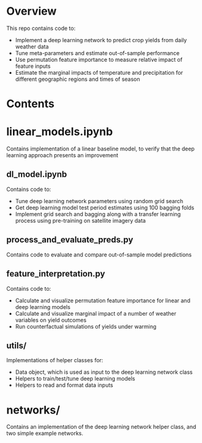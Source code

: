 # Overview
This repo contains code to:
* Implement a deep learning network to predict crop yields from daily weather data
* Tune meta-parameters and estimate out-of-sample performance
* Use permutation feature importance to measure relative impact of feature inputs
* Estimate the marginal impacts of temperature and precipitation for different geographic regions and times of season

# Contents

# linear_models.ipynb
Contains implementation of a linear baseline model, to verify that the deep learning approach presents an improvement

## dl_model.ipynb
Contains code to:
* Tune deep learning network parameters using random grid search
* Get deep learning model test period estimates using 100 bagging folds
* Implement grid search and bagging along with a transfer learning process using pre-training on satellite imagery data

## process_and_evaluate_preds.py
Contains code to evaluate and compare out-of-sample model predictions

## feature_interpretation.py
Contains code to:
* Calculate and visualize permutation feature importance for linear and deep learning models
* Calculate and visualize marginal impact of a number of weather variables on yield outcomes
* Run counterfactual simulations of yields under warming

## utils/
Implementations of helper classes for:
* Data object, which is used as input to the deep learning network class
* Helpers to train/test/tune deep learning models
* Helpers to read and format data inputs

# networks/
Contains an implementation of the deep learning network helper class, and two simple example networks.
